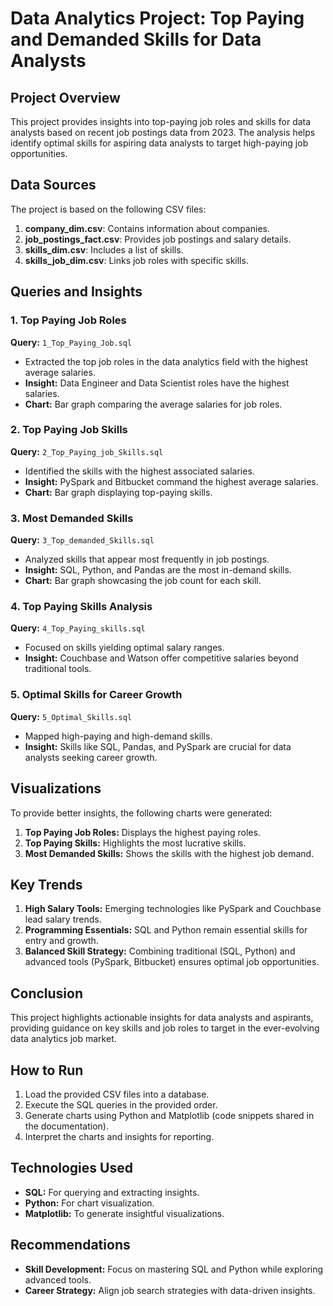 # Data Analytics Project: Top Paying and Demanded Skills for Data Analysts

## Project Overview
This project provides insights into top-paying job roles and skills for data analysts based on recent job postings data from 2023. The analysis helps identify optimal skills for aspiring data analysts to target high-paying job opportunities.

## Data Sources
The project is based on the following CSV files:
1. **company_dim.csv**: Contains information about companies.
2. **job_postings_fact.csv**: Provides job postings and salary details.
3. **skills_dim.csv**: Includes a list of skills.
4. **skills_job_dim.csv**: Links job roles with specific skills.

## Queries and Insights

### 1. Top Paying Job Roles
**Query:** `1_Top_Paying_Job.sql`
- Extracted the top job roles in the data analytics field with the highest average salaries.
- **Insight:** Data Engineer and Data Scientist roles have the highest salaries.
- **Chart:** Bar graph comparing the average salaries for job roles.

### 2. Top Paying Job Skills
**Query:** `2_Top_Paying_job_Skills.sql`
- Identified the skills with the highest associated salaries.
- **Insight:** PySpark and Bitbucket command the highest average salaries.
- **Chart:** Bar graph displaying top-paying skills.

### 3. Most Demanded Skills
**Query:** `3_Top_demanded_Skills.sql`
- Analyzed skills that appear most frequently in job postings.
- **Insight:** SQL, Python, and Pandas are the most in-demand skills.
- **Chart:** Bar graph showcasing the job count for each skill.

### 4. Top Paying Skills Analysis
**Query:** `4_Top_Paying_skills.sql`
- Focused on skills yielding optimal salary ranges.
- **Insight:** Couchbase and Watson offer competitive salaries beyond traditional tools.

### 5. Optimal Skills for Career Growth
**Query:** `5_Optimal_Skills.sql`
- Mapped high-paying and high-demand skills.
- **Insight:** Skills like SQL, Pandas, and PySpark are crucial for data analysts seeking career growth.

## Visualizations
To provide better insights, the following charts were generated:
1. **Top Paying Job Roles:** Displays the highest paying roles.
2. **Top Paying Skills:** Highlights the most lucrative skills.
3. **Most Demanded Skills:** Shows the skills with the highest job demand.

## Key Trends
1. **High Salary Tools:** Emerging technologies like PySpark and Couchbase lead salary trends.
2. **Programming Essentials:** SQL and Python remain essential skills for entry and growth.
3. **Balanced Skill Strategy:** Combining traditional (SQL, Python) and advanced tools (PySpark, Bitbucket) ensures optimal job opportunities.

## Conclusion
This project highlights actionable insights for data analysts and aspirants, providing guidance on key skills and job roles to target in the ever-evolving data analytics job market.

## How to Run
1. Load the provided CSV files into a database.
2. Execute the SQL queries in the provided order.
3. Generate charts using Python and Matplotlib (code snippets shared in the documentation).
4. Interpret the charts and insights for reporting.

## Technologies Used
- **SQL:** For querying and extracting insights.
- **Python:** For chart visualization.
- **Matplotlib:** To generate insightful visualizations.

## Recommendations
- **Skill Development:** Focus on mastering SQL and Python while exploring advanced tools.
- **Career Strategy:** Align job search strategies with data-driven insights.

